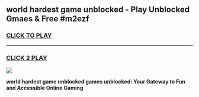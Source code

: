 
## world hardest game unblocked - Play Unblocked Gmaes & Free #m2ezf
<h3>
<a href="https://premium.freeplayer.one?title=world_hardest_game_unblocked&ref=01M">CLICK TO PLAY</a></h3>
<hr>

<h3>
<a href="https://premium.freeplayer.one?title=world_hardest_game_unblocked&ref=01M">CLICK 2 PLAY</a>
  
</h3>

<a href="https://premium.freeplayer.one?title=world_hardest_game_unblocked&ref=01M"><img src="https://clearcache.store/games.png"></a>


**world hardest game unblocked games unblocked: Your Gateway to Fun and Accessible Online Gaming**
